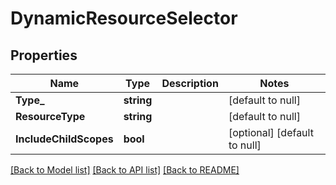 # DynamicResourceSelector

## Properties
Name | Type | Description | Notes
------------ | ------------- | ------------- | -------------
**Type_** | **string** |  | [default to null]
**ResourceType** | **string** |  | [default to null]
**IncludeChildScopes** | **bool** |  | [optional] [default to null]

[[Back to Model list]](../README.md#documentation-for-models) [[Back to API list]](../README.md#documentation-for-api-endpoints) [[Back to README]](../README.md)

